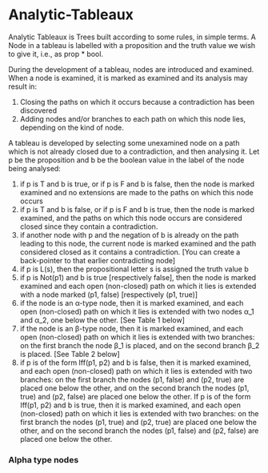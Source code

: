 # Analytic-Tableaux

Analytic Tableaux is Trees built according to some rules, in simple terms. A Node in a tableau is labelled with a proposition and the truth value we wish to give it, i.e., as prop * bool. 

During the development of a tableau, nodes are introduced and examined.  When a node is examined, it is marked as examined and its analysis may result in:

1. Closing the paths on which it occurs because a contradiction has been discovered
2. Adding nodes and/or branches to each path on which this node lies, depending on the kind of node. 

A tableau is developed by selecting some unexamined node on a path which is not already closed due to a contradiction, and then analysing it.  Let p be the proposition and b be the boolean value in the label of the node being analysed:

1. if p is T and b is true, or if p is F and b is false, then the node is marked examined and no extensions are made to the paths on which this node occurs
2. if p is T and b is false, or if p is F and b is true, then the node is marked examined, and the paths on which this node occurs are considered closed  since they contain a contradiction.
3. if another node with p and the negation of b is already on the path leading to this node, the current node is marked examined and the path considered closed as it contains a contradiction. [You can create a back-pointer to that earlier contradicting node]
4. if p is L(s), then the propositional letter s is assigned the truth value b
5. if p is Not(p1) and b is true [respectively false], then the node is marked examined and each open (non-closed) path on which it lies is extended with a node marked (p1, false) [respectively  (p1, true)]
6. if the node is an α-type node, then it is marked examined, and each open (non-closed) path on which it lies is extended with two nodes α_1 and α_2, one below the other.  [See Table 1 below]
7. if the node is an β-type node, then it is marked examined, and each open (non-closed) path on which it lies is extended with two branches: on the first branch the node β_1 is placed, and on the second branch β_2 is placed. [See Table 2 below]
8. if p is of the form Iff(p1, p2) and b is false, then  it is marked examined, and each open (non-closed) path on which it lies is extended with two branches: on the first branch the nodes (p1, false) and (p2, true) are placed one below the other, and on the second branch the nodes (p1, true) and (p2, false) are placed one below the other.  If p is of the form Iff(p1, p2) and b is true, then  it is marked examined, and each open (non-closed) path on which it lies is extended with two branches: on the first branch the nodes (p1, true) and (p2, true) are placed one below the other, and on the second branch the nodes (p1, false) and (p2, false) are placed one below the other.  


### Alpha type nodes
